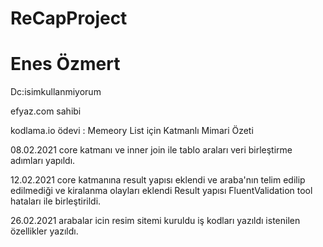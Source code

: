 # ReCapProject

# Enes Özmert

Dc:isimkullanmiyorum

efyaz.com sahibi

kodlama.io ödevi :  Memeory List için Katmanlı Mimari Özeti

08.02.2021 core katmanı ve inner join ile tablo araları veri birleştirme adımları yapıldı.

12.02.2021 core katmanına result yapısı eklendi ve araba'nın telim edilip edilmediği ve kiralanma olayları eklendi 
Result yapısı FluentValidation tool hataları ile birleştirildi.

26.02.2021 arabalar icin resim sitemi kuruldu iş kodları yazıldı istenilen özellikler yazıldı.


